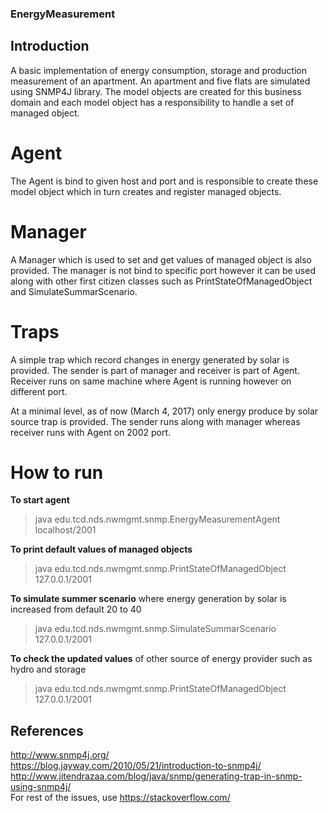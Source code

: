 ### EnergyMeasurement 

## Introduction
A basic implementation of energy consumption, storage and production measurement of an apartment. An apartment and five flats are simulated using SNMP4J library. The model objects are created for this business domain and each model object has a responsibility to handle a set of managed object. 

# Agent
The Agent is bind to given host and port and is responsible to create these model object which in turn creates and register managed objects. 

# Manager
A Manager which is used to set and get values of managed object is also provided. The manager is not bind to specific port however it can be used along with other first citizen classes such as PrintStateOfManagedObject and SimulateSummarScenario.

# Traps
A simple trap which record changes in energy generated by solar is provided. The sender is part of manager and receiver is part of Agent. Receiver runs on same machine where Agent is running however on different port.

At a minimal level, as of now (March 4, 2017) only energy produce by solar source trap is provided. The sender runs along with manager whereas receiver runs with Agent on 2002 port.
 
# How to run 

**To start agent**
>java edu.tcd.nds.nwmgmt.snmp.EnergyMeasurementAgent localhost/2001

**To print default values of managed objects**
>java edu.tcd.nds.nwmgmt.snmp.PrintStateOfManagedObject 127.0.0.1/2001

**To simulate summer scenario** where energy generation by solar is increased from default 20 to 40
>java edu.tcd.nds.nwmgmt.snmp.SimulateSummarScenario 127.0.0.1/2001

**To check the updated values** of other source of energy provider such as hydro and storage
>java edu.tcd.nds.nwmgmt.snmp.PrintStateOfManagedObject 127.0.0.1/2001

## References
http://www.snmp4j.org/  
https://blog.jayway.com/2010/05/21/introduction-to-snmp4j/  
http://www.jitendrazaa.com/blog/java/snmp/generating-trap-in-snmp-using-snmp4j/  
For rest of the issues, use https://stackoverflow.com/  
